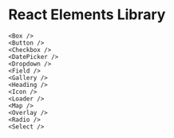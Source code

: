 # React Elements Library

```
<Box />
<Button />
<Checkbox />
<DatePicker />
<Dropdown />
<Field />
<Gallery />
<Heading />
<Icon />
<Loader />
<Map />
<Overlay />
<Radio />
<Select />
```
